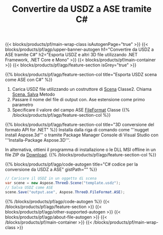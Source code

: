 ﻿---
title: Convertire da USDZ a ASE tramite C# 
description: Convertire USDZ e altri 3D file utilizzando .NET API
url: /it/net/conversion/usdz-to-ase/
family: 3d
platformtag: net
feature: conversion
informat: USDZ
outformat: ASE
otherformats: PDF 3MF GLTF DRC DXF OBJ FBX DAE 
---
{{< blocks/products/pf/main-wrap-class isAutogenPage="true" >}}
{{< blocks/products/pf/agp/upper-banner-autogen h1="Convertire da USDZ a ASE tramite C#" h2="Esporta USDZ e altri 3D file utilizzando .NET Framework, .NET Core e Mono" >}}
{{< blocks/products/pf/main-container >}}
{{< blocks/products/pf/agp/feature-section isGrey="true" >}}

{{% blocks/products/pf/agp/feature-section-col title="Esporta USDZ scena come ASE con C#" %}}
1. Carica USDZ file utilizzando un costruttore di [Scena](https://apireference.aspose.com/3d/net/aspose.threed/scene) Classe2. Chiama [Scena. Salva](https://apireference.aspose.com/3d/net/aspose.threed/scene/methods/save/index) Metodo
3. Passare il nome del file di output con. Ase estensione come primo parametro
4. Specificare il valore del campo ASE [FileFormat](https://apireference.aspose.com/3d/net/aspose.threed/fileformat/fields/index) Classe
{{% /blocks/products/pf/agp/feature-section-col %}}

{{% blocks/products/pf/agp/feature-section-col title="3D conversione del formato API for .NET" %}}
Installa dalla riga di comando come '''nugget install Aspose.3d''' o tramite Package Manager Console di Visual Studio con '''Installa-Package Aspose.3D'''.

In alternativa, ottieni il programma di installazione o le DLL MSI offline in un file ZIP da [Download](https://downloads.aspose.com/3d/net).
{{% /blocks/products/pf/agp/feature-section-col %}}

{{% blocks/products/pf/agp/code-autogen title="C# codice per la conversione da USDZ a ASE" gistPath="" %}}
```cs
// Caricare il USDZ in un oggetto di scena 
var scene = new Aspose.ThreeD.Scene("template.usdz");
// Salva USDZ come ASE 
scene.Save("output.ase", Aspose.ThreeD.FileFormat.ASE);

```
{{% /blocks/products/pf/agp/code-autogen %}}
{{< /blocks/products/pf/agp/feature-section >}}
{{< blocks/products/pf/agp/other-supported-autogen >}}
{{< blocks/products/pf/agp/about-file-autogen >}}
{{< /blocks/products/pf/main-container >}}
{{< /blocks/products/pf/main-wrap-class >}}